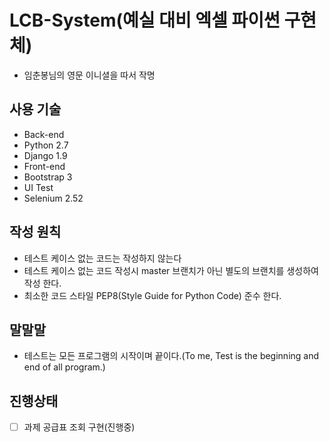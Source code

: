 # LCB-System(예실 대비 엑셀 파이썬 구현체)
* 임춘봉님의 영문 이니셜을 따서 작명

## 사용 기술  
* Back-end
 * Python 2.7
 * Django 1.9
* Front-end
 * Bootstrap 3
* UI Test
 * Selenium 2.52

## 작성 원칙
* 테스트 케이스 없는 코드는 작성하지 않는다
 * 테스트 케이스 없는 코드 작성시 master 브랜치가 아닌 별도의 브랜치를 생성하여 작성 한다.
* 최소한 코드 스타일 PEP8(Style Guide for Python Code) 준수 한다.

## 말말말
* 테스트는 모든 프로그램의 시작이며 끝이다.(To me, Test is the beginning and end of all program.)

## 진행상태
- [ ] 과제 공급표 조회 구현(진행중)
